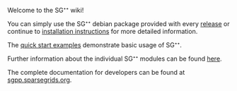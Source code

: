 Welcome to the SG⁺⁺ wiki!

You can simply use the SG⁺⁺ debian package provided with every [release](https://github.com/SGpp/SGpp/releases) or continue to [installation instructions](https://github.com/SGpp/SGpp/wiki/Installation) for more detailed information.

The [quick start examples](https://github.com/SGpp/SGpp/wiki/Quick-Start) demonstrate basic usage of SG⁺⁺.

Further information about the individual SG⁺⁺ modules can be found [here](https://github.com/SGpp/SGpp/wiki/Modules).

The complete documentation for developers can be found at [sgpp.sparsegrids.org](http://sgpp.sparsegrids.org/development.html).

